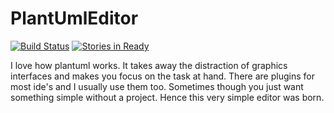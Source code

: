 # PlantUmlEditor
[![Build Status](https://travis-ci.org/ronsmits/PlantUmlEditor.svg?branch=master)](https://travis-ci.org/ronsmits/PlantUmlEditor)
[![Stories in Ready](https://badge.waffle.io/ronsmits/PlantUmlEditor.png?label=ready&title=Ready)](http://waffle.io/ronsmits/PlantUmlEditor)

I love how plantuml works. It takes away the distraction of graphics interfaces and makes you focus on the task at hand.
There are plugins for most ide's and I usually use them too. Sometimes though you just want something simple without a project.
Hence this very simple editor was born. 